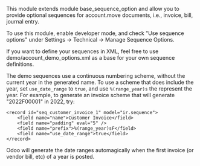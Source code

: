 This module extends module base_sequence_option and allow you to provide
optional sequences for account.move documents, i.e., invoice, bill,
journal entry.

To use this module, enable developer mode, and check "Use sequence
options" under Settings -\> Technical -\> Manage Sequence Options.

If you want to define your sequences in XML, feel free to use
demo/account_demo_options.xml as a base for your own sequence
definitions.

The demo sequences use a continuous numbering scheme, without the
current year in the generated name. To use a scheme that does include
the year, set `use_date_range` to `true`, and use `%(range_year)s` the
represent the year. For example, to generate an invoice scheme that will
generate "2022F00001" in 2022, try:

    <record id="seq_customer_invoice_1" model="ir.sequence">
        <field name="name">Customer Invoice</field>
        <field name="padding" eval="5" />
        <field name="prefix">%(range_year)sF</field>
        <field name="use_date_range">true</field>
    </record>

Odoo will generate the date ranges automagically when the first invoice
(or vendor bill, etc) of a year is posted.
